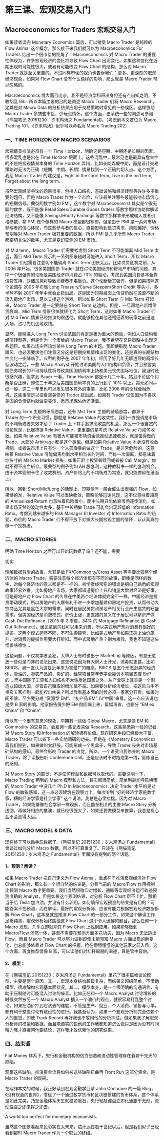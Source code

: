 # 第三课、宏观交易入门

## Macroeconomics for Traders 宏观交易入门

如果读者读完 Monetary Economics 篇后，可以接受 Macro Trader 是纯粹的 Flow Animal 这个概念，那么接下来我们就可以为 Macroeconomics For Traders 给出一个很市侩的视角了：Macroeconomics 对 Macro Trader 的重要性体现为，许多宏观经济的变化将导致 Flow Chart 出现变化。如果这种变化在近期出现的可能性很大，或者有可能改变 Flow Chart 的结构，那么对 Macro Trader 就是至关重要的。不过同样市侩的视角也告诉我们：更多、更深刻的宏观经济现象，如果对 Flow Chart 没有什么像样的影响，那么就是 Macro Trader 可以忽略的。

Macroeconomics 博大而且庞杂，我不是经济学科班出身但还有点自知之明，不敢胡乱 Bibi. 所以本篇主要的目的是阐述 Macro Trader 们将 Macro Research，尤其是对 Macro Data 的分析结果应用于交易策略时常见的一些误区。这样协助 Macro Trader 多搞些市侩，少玩点情怀。这个方面，更系统一些的阐述可参阅《熊猫笔记 20151230：岁末鸡汤之 Fundamental》。（考虑到本文定位为 Macro Trading 101，《岁末鸡汤》似乎可以命名为 Macro Trading 202）

### 一、TIME HORIZON OF MACRO SCENARIOS

宏观情景推演必须有一个 Time Horizon，明确这是短期、中期还是长期的因素。很多混乱也是出在 Time Horizon 层面上。这些混乱中，最常见也是最具有危害性的不是把宏观情景本身的 Time Horizon 弄错，比如长期弄成中期，而是设计交易策略时无法为正确（短期、中期、长期）情景找到一个正确的切入点。这个方面，我给 Macro Trader 的建议是，Fight in the short term, Live in the mid term, Forget about the long term.

虽然宏观经济争论的题目很多，包括人口结构、基础设施和经济转型等许许多多重要的题目，但是 Macro Trader 作为一个市侩，应该最关注哪些最能影响市场信心的短期信号。典型的数字例如 PMI，这个数字对 Macroeconomist 其实是个很无聊的数字，既不能像 Retail Sales/Durable Goods Orders 等数字那样协助你解读经济结构，又不能像 Savings/Hourly Earnings 等数字那样拿来形成输入或者价格参数，拿 PMI 做个像样的 Macro 模型都很寒碜。但是由于 PMI 是一系列市场参与者的信心体现，而这些参与者的信心，直接影响到信贷需求、风险偏好、价格预期等对 Macro Trader 极其重要的数据，所以 PMI 是几乎所有 Macro Trader 都密切关注的数字，尤其是变幻莫测的 EM 市场。

对 Mid term，Macro Trader 们需要考虑到 Short Term 不可能偏离 Mid Term 太远，而且 Mid Term 显示的一系列图景随时可能进入 Short Term，所以 Macro Trader 们也需要注意切不能偏离 Short Term 图景太远。比如次贷危机之前，从 2006 年开始，很多美国国债 Trader 就在讨论美国经济和房地产市场的问题，其中一个很强悍的论断是美国经济中消费占 70% 的驱动，考虑到美国消费基本全靠信贷支持，联储加息将导致消费者不堪重负。这个论断极其强悍，但是如果按照这个论调在 2006 年布局 Long Treasury/Curve Steepen/Short Credit 等头寸，多半熬不到 2007 年年中就会止损出局。这是因为短期层面上信贷仍然在源源不断的流入房地产市场，足以支撑这个游戏。所以如果 Short Term 与 Mid Term 打起来，Macro Trader 是一定要站在 Short Term 这边的。但是，一旦房地产新增信贷衰竭，Mid Term 情景很快就转化为 Short Term，这时如果 Macro Trader 们对 Mid Term 情景已经推演的很透彻，就能够抢在其他还懵逼着的玩家之前迅速入场，占尽先机坐地收钱。

显然，能够进入 Long Term 讨论范围的肯定是极为重大的题目，例如人口结构和经济转型等，但是作为一个市侩的 Macro Trader，我不希望在交易策略中出现这些题目。如果市场突然热炒某些 Long Term 的主题，我即使鼓励 Macro Trader 跟风，也必须要求他们注意区分这是短期投机情绪出现的变化，还是真的长期结构性变化一夜降临了。典型的例子在 2007 年年初，经历了好几年无聊透顶的高增长低波动之后，一些 Macro Analyst 开始讨论美国的人口结构和负债，并且预言美国债务增长的不可持续性将导致美国国债利率上扬和美元丧失国际地位，我当时还很感兴趣，但拿到 Paper 一看，Time Horizon 都是十几二十年。姑且不论这个判断是否正确，即使二十年之后美国国债利率真的上行到了 10% 以上，美元如同手纸一般，这二十年里也可以发生很多意外的事情，比如 2008 年的全球金融危机，这些事情足以把看空美债的 Trader 赶出局。如果有 Trader 仅仅因为不喜欢美国的负债结构就做空美债，愿市场保佑他还活着。

对 Long Term 主题的矛盾态度，还有 Mid Term 主题的骑墙态度，都源于 Trader 的一个职业习惯，那就是 Relative Value 的收敛性。我们一直强调是市场的不均衡或者失效才给了 Trader 上下其手追求高收益的机会，那么一个很自然的推论就是，比起捕捉 Relative Value，更重要的是考虑 Relative Value 将如何收敛。如果 Relative Value 有极大可能被市场资金流推动迅速收敛，就是值得做的 Trade，大部分 Arbitrage 都是这个类型。但是如果 Relative Value 本身没有收敛机制，或者说市场上只有你一个人孤零零的做这个 Trade，是非常危险的，这意味着 Relative Value 可能偏离均衡水平相当长的时间，而每一次偏离，都意味着你头寸的 Mark to Market 损失。如果正赶上投资者赎回或者被 Call Margin，你就不得不出血斩仓。最典型的例子例如 AH 股套利，这种教科书一样的套利机会，由于资本管制卡住了收敛机制，资产价格上的不均衡成为常态，就只能停留在纸面上。

所以，回到 Short/Mid/Long 的话题上，短期信号一般会催生出很强的 Flow，如果博的准，Relative Value 可以很快收敛，策略能够迅速兑现，这不仅意味着超高的 Annualized Return 也意味着风险很小。而中长期只能依靠市场逐步消化，如果市场天然的波动性太多，基于中长期做 Trade 可能会出现超低的 Information Ratio。考虑到越来越多的 Risk Manager 和 Investor 对 Information Ratio 的热爱，市侩的 Macro Trader 们不得不放下对重大长期宏观主题的情怀，认认真真的做一个投机者。

### 二、MACRO STORIES

明确 Time Horizon 之后可以开始玩数据了吗？还不能，需要

切实

理解数据背后的故事，尤其是做 FX/Commodity/Cross Asset 等需要比较两个经济体的 Macro Trade。需要注意每个经济体都有不同的故事，即使是同样的数字，对每个经济体的意义都是不一样的。初学者经常犯的错误是把自己熟悉的宏观故事轻易外推。比如房地产市场，大家都知道房价上升和销量大增对经济是好事，但是房地产对 Flow Chart 的传导在中美两个经济体就完全不一样。中国经济是投资带动模式，所以房地产的火爆有利于进一步增加基建和房地产投资，从而带动大宗商品尤其是黑色大宗的需求，同时在居民房贷和房地产相关行业产生信贷的旺盛需求。但美国经济是消费模式，房价上涨，更直接的意义在于居民可以拿房产做 Cash Out Refinance（2015 年 2 季度，34% 的 Mortgage Refinance 是 Cash Out Refinance）。居民拿到的钱可以用来消费，所以美式地产热对消费有很好的提振。这两个模式迥然不同，不可生搬硬套，比如美式地产热如果正碰上油价飙升，对消费的提振作用要大打折扣。而中式房地产热？别为难我，我也不知道这头怪兽啥德性...

这些问题，不仅初学者会犯，大牌人士有时也出于 Marketing 等原因，有意无意放一些似是而非的说法出来。这些说法因为有大牌人士开光，流毒就更甚。比如 BRICS，我一直认为这是近年来为害最广的概念。BRICS 是五个形态迥异的经济体，卖油的、卖农产品的、卖矿的、经常项目常年赤字全靠资本项目支撑 BoP 的... 而中国除了工资和人口结构不太像发达国家之外，从产业链上其实是一个制造业超级大国，尽管自己赚取的增加值不高。如果要分析经济增长，把这风马牛不相及五家捏到一起能捏出啥来？所以我看基本面的时候必须一家家分开看，如果时间不够，至少要分成 “资源型 EM”、“初产品 EM” 和“中国”来看。这一点应该说也是受 B 家的影响。他家报告很少把 EM 囫囵端上来，篇幅再省，也要分 “EM ex China” 和 "China".

所以有一个很有意思的现象，早期有一些做 Global Macro，尤其是做 EM 和 Commodity 的交易员，会雇佣一些记者来做 Research。这些熟悉第一线的记者对 Macro Story 和 Information 的解读极有价值。现在研究手段已经极大丰富，Macro Trader 可以省下一些实地调研的功夫。但是在《Monetary Economics》篇我们提到，如果做的太舒服，可能形成一个黑盒子，导致 Trader 丧失对市场基础结构的感知，最终会影响 Trader 的直觉。所以，一个讲究自我修养的 Macro Trader，除了读报告听 Conference Call，还是应该时不时跑跑第一线，锻炼自己的感知。

对 Macro Story 的直觉，不是任何模型和数据可以取代的。需要说明一下，Macro Trading 用到的 Macro 模型和方法，其实都很简单，简单到最能呼风唤雨的 Macro Trader 中没几个 Ph.D in Macroeconomics. 决定 Trader 水平的是对 Flow 的敏锐感知，这一点必须建筑在观察力上。每次听到 “好的经济学家是数学家，糟的经济学家是社会学家” 这个说法，我总是心里揣揣。因为对 Macro Trader，如果能够像社会学家一样观察，而且能把相关的主要 Macro Story 分析透彻，再做好相应的推演，就已经很强大了，如果还要做模型来推算，我总是担心会不会走得太远。

### 三、MACRO MODEL & DATA

现在终于可以动手玩数据了。《熊猫笔记 20151230：岁末鸡汤之 Fundamental》曾谈过如何分析 Macro 数据，所以不打算重复了。只谈在《熊猫笔记 20151230：岁末鸡汤之 Fundamental》里面没有提到的两个话题。

#### 1、预测？解读？

如果 Macro Trader 把自己定义为 Flow Animal，重点在于推演宏观经济对 Flow Chart 的影响，那么有一个很自然的结论是，分析当前的 Macro/Flow 作用机制比预测 Macro 数字更重要。我们当然很敬仰对增长、通胀等宏观经济运行轨迹预测准确的 Analyst，但是如果这个预测结果，对分析 Flow Chart 帮不上忙，那相当于给 Tesla 加汽油，并没有什么卵用。如何确保宏观预测的结果是有用的？可能答案不在预测，而在解读。最好的宏观分析师，应该有能力根据宏观经济数据拆解 Flow Chart，这本身就是推演 Flow Chart 的一部分工作。如果这个解读工作足够纯熟，宏观分析始终围绕这 Flow Chart 这个令人迷醉的题目，那么任何一个 Macro 发现，几乎立即就能在 Flow Chart 上找到应用。如果能够做到 Macro/Flow 浑然一体，甚至不需要在预测方面多花功夫，因为 Macro 无法跳出 Flow，而且 Macro Trader 可以努力做到即使未能预知 Macro 方面出现的新变化，也总能够依靠对 Flow Chart 的把握，抢在懵懵懂懂的其他玩家之前入场。这个方面，再度推荐偶像 B 家，可以读他们对杠杆周期的阐述，算是管中窥豹。

#### 2、模型：

在《熊猫笔记 20151230：岁末鸡汤之 Fundamental》里花了很多篇幅谈论模型，主要是两个原因。其一，宏观本身结构超级复杂，而结果又超级简单。不借助模型，很难解构宏观基本面状况。其二，模型本身，是一个很明确的沟通语言，有助于压制随时可能混入讨论的噪音。比如正在和一个 Macro Analyst 讨论增长的时候突然被另一个 Macro Analyst 插入一个油价的观点，就很容易打乱整个讨论。如果把油价押到它该去的维度，不管是生产、就业、个人消费、销售与订单，都有利于整盘讨论有建设性的进行。我甚至认为，如果一个宏观分析师完全依赖个人的直觉，即使 Track Record 再好我也不敢用他的分析押注。但如果我了解宏观分析师的模型和数据，而且能踏实的说他的工作我都知道怎么做只是因为没有时间精力我才直接问他要结论，这样我才敢信赖他的研究结果。

### 四、结束语

Fiat Money 体系下，央行和金融机构的信贷创造和流动性管理存在着若干先天的缺陷。

观察这些缺陷，推演资金流将如何被这些缺陷扭曲再 Front Run 这部分资金，是 Macro Trader 的饭碗。

在写作本文的时候，我正好读到宏观金融学巨擘 John Cochrane 的一篇 Blog，《没有现金的世界》，描绘了一个通过数字货币和区块链搭建的货币体系，这个体系是如此完美，乃至金融体系天生就稳若磐石，央行轻敲键盘立即化通胀于无形，流动性召之即来挥之即去。

A world too perfect for monetary economists.

虽然这个图景看起来色彩实在太未来，估计远在若干世纪以后，但是我们似乎已经看到那时 Macro Trader 作为一个职业的终结。

## 